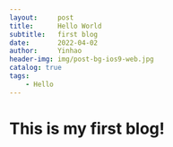```yaml
---
layout:     post
title:      Hello World
subtitle:   first blog
date:       2022-04-02
author:     Yinhao
header-img: img/post-bg-ios9-web.jpg
catalog: true
tags:
    - Hello
---
```


# This is my first blog!
